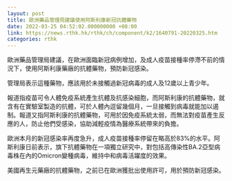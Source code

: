 ```yaml
---
layout: post
title: 歐洲藥品管理局建議使用阿斯利康新冠抗體藥物
date: 2022-03-25 04:52:02.000000000 +08:00
link: https://news.rthk.hk/rthk/ch/component/k2/1640791-20220325.htm
categories: rthk
---
```


歐洲藥品管理局建議，在歐洲面臨新冠病例增加，及成人疫苗接種率停滯不前的情況下，使用阿斯利康藥廠的抗體藥物，預防新冠感染。

管理局表示這種藥物，應該用於未接觸過新冠病毒的成人及12歲以上青少年。

報道指疫苗可令人體免疫系統產生抗體及抗感染細胞，而阿斯利康的抗體藥物，就含有在實驗室製造的抗體，可於人體內逗留幾個月，一旦接觸到病毒就能加以遏制。報道又指阿斯利康的抗體藥物，可用於因免疫系統太弱，而無法對疫苗產生反應的人，防止他們受感染，協助減輕疫情為醫療系統帶來的負擔。

歐洲本月的新冠感染率再度急升，成人疫苗接種率停留在略高於83%的水平。阿斯利康日前表示，旗下抗體藥物在一項獨立研究中，對包括高傳染性BA.2亞型病毒株在內的Omicron變種病毒，維持中和病毒活躍度的效果。

美國再生元藥廠的抗體藥物，之前已在歐洲獲批出使用許可，用於預防新冠感染。
